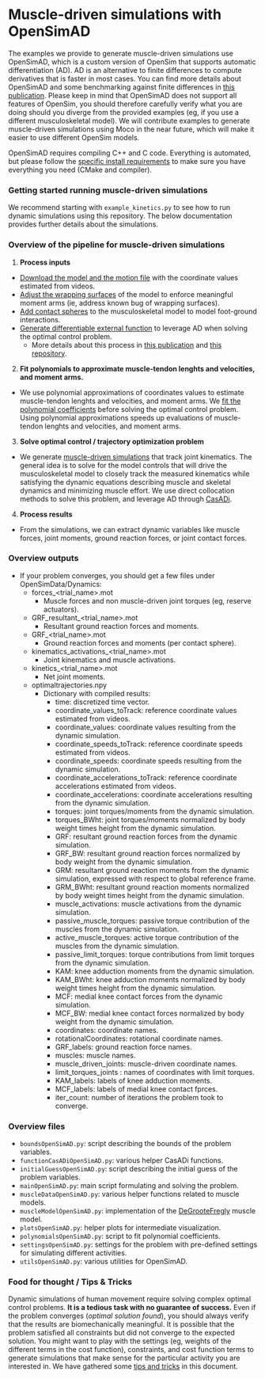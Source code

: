 # Muscle-driven simulations with OpenSimAD

The examples we provide to generate muscle-driven simulations use OpenSimAD, which is a custom version of OpenSim that
supports automatic differentiation (AD). AD is an alternative to finite differences to compute derivatives that is
faster in most cases. You can find more details about OpenSimAD and some benchmarking against finite differences
in [this publication](https://journals.plos.org/plosone/article/comments?id=10.1371/journal.pone.0217730). Please keep
in mind that OpenSimAD does not support all features of OpenSim, you should therefore carefully verify what you are
doing should you diverge from the provided examples (eg, if you use a different musculoskeletal model). We will
contribute examples to generate muscle-driven simulations using Moco in the near future, which will make it easier to
use different OpenSim models.

OpenSimAD requires compiling C++ and C code. Everything is automated, but please follow
the [specific install requirements](https://github.com/stanfordnmbl/opencap-processing#install-requirements-to-run-muscle-driven-simulations)
to make sure you have everything you need (CMake and compiler).

### Getting started running muscle-driven simulations

We recommend starting with `example_kinetics.py` to see how to run dynamic simulations using this repository. The below
documentation provides further details about the simulations.

### Overview of the pipeline for muscle-driven simulations

1. **Process inputs**

- [Download the model and the motion file](https://github.com/stanfordnmbl/opencap-processing/blob/main/UtilsDynamicSimulations/OpenSimAD/utilsOpenSimAD.py#L1912)
  with the coordinate values estimated from videos.
- [Adjust the wrapping surfaces](https://github.com/stanfordnmbl/opencap-processing/blob/main/UtilsDynamicSimulations/OpenSimAD/utilsOpenSimAD.py#L1917)
  of the model to enforce meaningful moment arms (ie, address known bug of wrapping surfaces).
- [Add contact spheres](https://github.com/stanfordnmbl/opencap-processing/blob/main/UtilsDynamicSimulations/OpenSimAD/utilsOpenSimAD.py#L1919)
  to the musculoskeletal model to model foot-ground interactions.
- [Generate differentiable external function](https://github.com/stanfordnmbl/opencap-processing/blob/main/UtilsDynamicSimulations/OpenSimAD/utilsOpenSimAD.py#L1921)
  to leverage AD when solving the optimal control problem.
    - More details about this process
      in [this publication](https://journals.plos.org/plosone/article/comments?id=10.1371/journal.pone.0217730)
      and [this repository](https://github.com/antoinefalisse/opensimAD).

2. **Fit polynomials to approximate muscle-tendon lenghts and velocities, and moment arms.**

- We use polynomial approximations of coordinates values to estimate muscle-tendon lenghts and velocities, and moment
  arms.
  We [fit the polynomial coefficients](https://github.com/stanfordnmbl/opencap-processing/blob/main/UtilsDynamicSimulations/OpenSimAD/mainOpenSimAD.py#L541)
  before solving the optimal control problem. Using polynomial approximations speeds up evaluations of muscle-tendon
  lenghts and velocities, and moment arms.

3. **Solve optimal control / trajectory optimization problem**

- We
  generate [muscle-driven simulations](https://github.com/stanfordnmbl/opencap-processing/blob/main/UtilsDynamicSimulations/OpenSimAD/mainOpenSimAD.py#L999)
  that track joint kinematics. The general idea is to solve for the model controls that will drive the musculoskeletal
  model to closely track the measured kinematics while satisfying the dynamic equations describing muscle and skeletal
  dynamics and minimizing muscle effort. We use direct collocation methods to solve this problem, and leverage AD
  through [CasADi](https://web.casadi.org/).

4. **Process results**

- From the simulations, we can extract dynamic variables like muscle forces, joint moments, ground reaction forces, or
  joint contact forces.

### Overview outputs

- If your problem converges, you should get a few files under OpenSimData/Dynamics:
    - forces_<trial_name>.mot
        - Muscle forces and non muscle-driven joint torques (eg, reserve actuators).
    - GRF_resultant_<trial_name>.mot
        - Resultant ground reaction forces and moments.
    - GRF_<trial_name>.mot
        - Ground reaction forces and moments (per contact sphere).
    - kinematics_activations_<trial_name>.mot
        - Joint kinematics and muscle activations.
    - kinetics_<trial_name>.mot
        - Net joint moments.
    - optimaltrajectories.npy
        - Dictionary with compiled results:
            - time: discretized time vector.
            - coordinate_values_toTrack: reference coordinate values estimated from videos.
            - coordinate_values: coordinate values resulting from the dynamic simulation.
            - coordinate_speeds_toTrack: reference coordinate speeds estimated from videos.
            - coordinate_speeds: coordinate speeds resulting from the dynamic simulation.
            - coordinate_accelerations_toTrack: reference coordinate accelerations estimated from videos.
            - coordinate_accelerations: coordinate accelerations resulting from the dynamic simulation.
            - torques: joint torques/moments from the dynamic simulation.
            - torques_BWht: joint torques/moments normalized by body weight times height from the dynamic simulation.
            - GRF: resultant ground reaction forces from the dynamic simulation.
            - GRF_BW: resultant ground reaction forces normalized by body weight from the dynamic simulation.
            - GRM: resultant ground reaction moments from the dynamic simulation, expressed with respect to global
              reference frame.
            - GRM_BWht: resultant ground reaction moments normalized by body weight times height from the dynamic
              simulation.
            - muscle_activations: muscle activations from the dynamic simulation.
            - passive_muscle_torques: passive torque contribution of the muscles from the dynamic simulation.
            - active_muscle_torques: active torque contribution of the muscles from the dynamic simulation.
            - passive_limit_torques: torque contributions from limit torques from the dynamic simulation.
            - KAM: knee adduction moments from the dynamic simulation.
            - KAM_BWht: knee adduction moments normalized by body weight times height from the dynamic simulation.
            - MCF: medial knee contact forces from the dynamic simulation.
            - MCF_BW: medial knee contact forces normalized by body weight from the dynamic simulation.
            - coordinates: coordinate names.
            - rotationalCoordinates: rotational coordinate names.
            - GRF_labels: ground reaction force names.
            - muscles: muscle names.
            - muscle_driven_joints: muscle-driven coordinate names.
            - limit_torques_joints : names of coordinates with limit torques.
            - KAM_labels: labels of knee adduction moments.
            - MCF_labels: labels of medial knee contact fprces.
            - iter_count: number of iterations the problem took to converge.

### Overview files

- `boundsOpenSimAD.py`: script describing the bounds of the problem variables.
- `functionCasADiOpenSimAD.py`: various helper CasADi functions.
- `initialGuessOpenSimAD.py`: script describing the initial guess of the problem variables.
- `mainOpenSimAD.py`: main script formulating and solving the problem.
- `muscleDataOpenSimAD.py`: various helper functions related to muscle models.
- `muscleModelOpenSimAD.py`: implementation of the [DeGrooteFregly](https://pubmed.ncbi.nlm.nih.gov/27001399/) muscle
  model.
- `plotsOpenSimAD.py`: helper plots for intermediate visualization.
- `polynomialsOpenSimAD.py`: script to fit polynomial coefficients.
- `settingsOpenSimAD.py`: settings for the problem with pre-defined settings for simulating different activities.
- `utilsOpenSimAD.py`: various utilities for OpenSimAD.

### Food for thought / Tips & Tricks

Dynamic simulations of human movement require solving complex optimal control problems. **It is a tedious task with no
guarantee of success.** Even if the problem converges (*optimal solution found*), you should always verify that the
results are biomechanically meaningful. It is possible that the problem satisfied all constraints but did not converge
to the expected solution. You might want to play with the settings (eg, weights of the different terms in the cost
function), constraints, and cost function terms to generate simulations that make sense for the particular activity you
are interested in. We have gathered
some [tips and tricks](https://docs.google.com/document/d/1zgF9PqOaSZHma3vdQnccHz6mc7Fv6AG3fHLNLh4TQuA/edit) in this
document.
